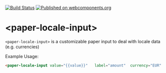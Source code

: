[![Build Status](https://travis-ci.org/PolymerEl/paper-locale-input.svg?branch=master)](https://travis-ci.org/PolymerEl/paper-locale-input)
[![Published on webcomponents.org](https://img.shields.io/badge/webcomponents.org-published-blue.svg)](https://beta.webcomponents.org/element/polymerEl/paper-locale-input)

# \<paper-locale-input\>

`<paper-locale-input>` is a customizable paper input to deal with locale data (e.g. currencies)

Example Usage:

<!--
```
<custom-element-demo>
  <template>
    <link rel="import" href="paper-locale-input.html">
    <next-code-block></next-code-block>
  </template>
</custom-element-demo>
```
-->
```html
<paper-locale-input value="{{value}}"	label="amount"  currency="EUR" locale="fr_FR"></paper-locale-input>
```


